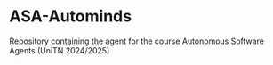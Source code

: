 # ASA-Autominds
Repository containing the agent for the course Autonomous Software Agents (UniTN 2024/2025)
